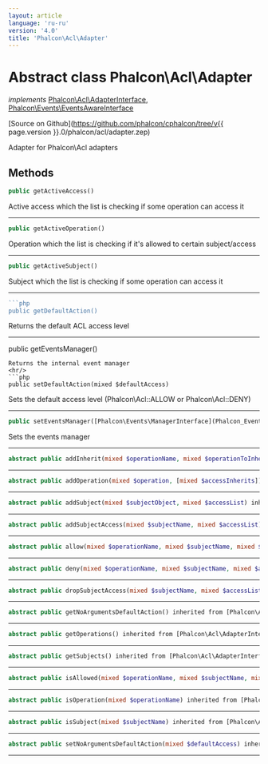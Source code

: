 ```yaml
---
layout: article
language: 'ru-ru'
version: '4.0'
title: 'Phalcon\Acl\Adapter'
---
```

# Abstract class **Phalcon\Acl\Adapter**

*implements* [Phalcon\Acl\AdapterInterface](Phalcon_Acl_AdapterInterface), [Phalcon\Events\EventsAwareInterface](Phalcon_Events_EventsAwareInterface)

[Source on Github](https://github.com/phalcon/cphalcon/tree/v{{ page.version }}.0/phalcon/acl/adapter.zep)

Adapter for Phalcon\Acl adapters

## Methods

```php
public getActiveAccess()
```

Active access which the list is checking if some operation can access it

* * *

```php
public getActiveOperation()
```

Operation which the list is checking if it's allowed to certain subject/access

* * *

```php
public getActiveSubject()
```

Subject which the list is checking if some operation can access it

* * *

```php
```php
public getDefaultAction()
```

Returns the default ACL access level

* * *

public getEventsManager()

    Returns the internal event manager
    <hr/>
    ```php
    public setDefaultAction(mixed $defaultAccess)
    

Sets the default access level (Phalcon\Acl::ALLOW or Phalcon\Acl::DENY)

* * *

```php
public setEventsManager([Phalcon\Events\ManagerInterface](Phalcon_Events_ManagerInterface) $eventsManager)
```

Sets the events manager

* * *

```php
abstract public addInherit(mixed $operationName, mixed $operationToInherit) inherited from [Phalcon\Acl\AdapterInterface](Phalcon_Acl_AdapterInterface)
```

* * *

```php
abstract public addOperation(mixed $operation, [mixed $accessInherits]) inherited from [Phalcon\Acl\AdapterInterface](Phalcon_Acl_AdapterInterface)
```

* * *

```php
abstract public addSubject(mixed $subjectObject, mixed $accessList) inherited from [Phalcon\Acl\AdapterInterface](Phalcon_Acl_AdapterInterface)
```

* * *

```php
abstract public addSubjectAccess(mixed $subjectName, mixed $accessList) inherited from [Phalcon\Acl\AdapterInterface](Phalcon_Acl_AdapterInterface)
```

* * *

```php
abstract public allow(mixed $operationName, mixed $subjectName, mixed $access, [mixed $func]) inherited from [Phalcon\Acl\AdapterInterface](Phalcon_Acl_AdapterInterface)
```

* * *

```php
abstract public deny(mixed $operationName, mixed $subjectName, mixed $access, [mixed $func]) inherited from [Phalcon\Acl\AdapterInterface](Phalcon_Acl_AdapterInterface)
```

* * *

```php
abstract public dropSubjectAccess(mixed $subjectName, mixed $accessList) inherited from [Phalcon\Acl\AdapterInterface](Phalcon_Acl_AdapterInterface)
```

* * *

```php
abstract public getNoArgumentsDefaultAction() inherited from [Phalcon\Acl\AdapterInterface](Phalcon_Acl_AdapterInterface)
```

* * *

```php
abstract public getOperations() inherited from [Phalcon\Acl\AdapterInterface](Phalcon_Acl_AdapterInterface)
```

* * *

```php
abstract public getSubjects() inherited from [Phalcon\Acl\AdapterInterface](Phalcon_Acl_AdapterInterface)
```

* * *

```php
abstract public isAllowed(mixed $operationName, mixed $subjectName, mixed $access, [array $parameters]) inherited from [Phalcon\Acl\AdapterInterface](Phalcon_Acl_AdapterInterface)
```

* * *

```php
abstract public isOperation(mixed $operationName) inherited from [Phalcon\Acl\AdapterInterface](Phalcon_Acl_AdapterInterface)
```

* * *

```php
abstract public isSubject(mixed $subjectName) inherited from [Phalcon\Acl\AdapterInterface](Phalcon_Acl_AdapterInterface)
```

* * *

```php
abstract public setNoArgumentsDefaultAction(mixed $defaultAccess) inherited from [Phalcon\Acl\AdapterInterface](Phalcon_Acl_AdapterInterface)
```

* * *